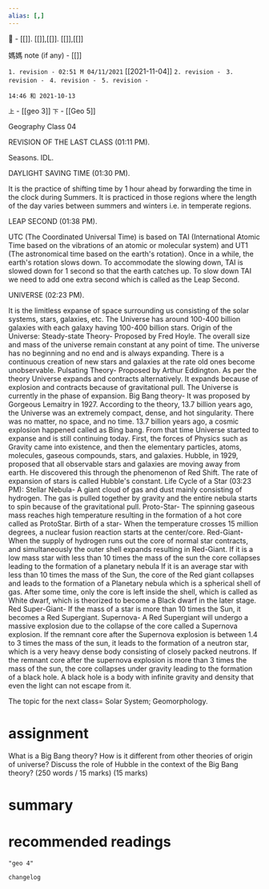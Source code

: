 ```yaml
---
alias: [,]
---
```

🔖 - [[]]. [[]],[[]]. [[]],[[]]

媽媽 note (if any) - [[]]

`1. revision - 02:51 M 04/11/2021` [[2021-11-04]]
`2. revision - `
`3. revision - `
`4. revision - `
`5. revision - `
		
`14:46 和 2021-10-13`

`上` - [[geo 3]]
`下` - [[Geo 5]]


Geography Class 04

REVISION OF THE LAST CLASS (01:11 PM).

Seasons.
IDL.

DAYLIGHT SAVING TIME (01:30 PM).

It is the practice of shifting time by 1 hour ahead by forwarding the time in the clock during Summers.
It is practiced in those regions where the length of the day varies between summers and winters i.e. in temperate regions.

LEAP SECOND (01:38 PM).

UTC (The Coordinated Universal Time) is based on TAI (International Atomic Time based on the vibrations of an atomic or molecular system) and UT1 (The astronomical time based on the earth's rotation).
Once in a while, the earth's rotation slows down. To accommodate the slowing down, TAI is slowed down for 1 second so that the earth catches up.
To slow down TAI we need to add one extra second which is called as the Leap Second.

UNIVERSE (02:23 PM).

It is the limitless expanse of space surrounding us consisting of the solar systems, stars, galaxies, etc.
The Universe has around 100-400 billion galaxies with each galaxy having 100-400 billion stars.
Origin of the Universe:
Steady-state Theory-
Proposed by Fred Hoyle.
The overall size and mass of the universe remain constant at any point of time.
The universe has no beginning and no end and is always expanding.
There is a continuous creation of new stars and galaxies at the rate old ones become unobservable.
Pulsating Theory-
Proposed by Arthur Eddington.
As per the theory Universe expands and contracts alternatively.
It expands because of explosion and contracts because of gravitational pull.
The Universe is currently in the phase of expansion.
Big Bang theory-
It was proposed by Gorgeous Lemaitry in 1927.
According to the theory, 13.7 billion years ago, the Universe was an extremely compact, dense, and hot singularity. There was no matter, no space, and no time.
13.7 billion years ago, a cosmic explosion happened called as Bing bang.
From that time Universe started to expanse and is still continuing today.
First, the forces of Physics such as Gravity came into existence, and then the elementary particles, atoms, molecules, gaseous compounds, stars, and galaxies.
Hubble, in 1929, proposed that all observable stars and galaxies are moving away from earth. He discovered this through the phenomenon of Red Shift.
The rate of expansion of stars is called Hubble's constant.
Life Cycle of a Star (03:23 PM):
Stellar Nebula-
A giant cloud of gas and dust mainly consisting of hydrogen.
The gas is pulled together by gravity and the entire nebula starts to spin because of the gravitational pull.
Proto-Star-
The spinning gaseous mass reaches high temperature resulting in the formation of a hot core called as ProtoStar.
Birth of a star-
When the temperature crosses 15 million degrees, a nuclear fusion reaction starts at the center/core.
Red-Giant-
When the supply of hydrogen runs out the core of normal star contracts, and simultaneously the outer shell expands resulting in Red-Giant.
If it is a low mass star with less than 10 times the mass of the sun the core collapses leading to the formation of a planetary nebula
If it is an average star with less than 10 times the mass of the Sun, the core of the Red giant collapses and leads to the formation of a Planetary nebula which is a spherical shell of gas.
After some time, only the core is left inside the shell, which is called as White dwarf, which is theorized to become a Black dwarf in the later stage. 
Red Super-Giant-
If the mass of a star is more than 10 times the Sun, it becomes a Red Supergiant.
Supernova-
A Red Supergiant will undergo a massive explosion due to the collapse of the core called a Supernova explosion.
If the remnant core after the Supernova explosion is between 1.4 to 3 times the mass of the sun, it leads to the formation of a neutron star, which is a very heavy dense body consisting of closely packed neutrons.
If the remnant core after the supernova explosion is more than 3 times the mass of the sun, the core collapses under gravity leading to the formation of a black hole.
A black hole is a body with infinite gravity and density that even the light can not escape from it.

The topic for the next class= Solar System; Geomorphology.


# assignment
What is a Big Bang theory? How is it different from other theories of origin of universe? Discuss the role of Hubble in the context of the Big Bang theory? (250 words / 15 marks)
(15 marks)
# summary	

# recommended readings
```query
"geo 4"
```

```plain
changelog

```
